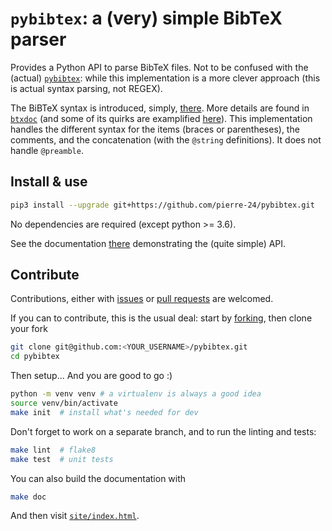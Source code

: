 # `pybibtex`: a (very) simple BibTeX parser

Provides a Python API to parse BibTeX files.
Not to be confused with the (actual) [`pybibtex`](https://github.com/rasbt/pybibtex): while this implementation is a more clever approach (this is actual syntax parsing, not REGEX).

The BiBTeX syntax is introduced, simply, [there](https://www.bibtex.com/g/bibtex-format/).
More details are found in [`btxdoc`](https://www.ctan.org/tex-archive/biblio/bibtex/contrib/doc/) (and some of its quirks are examplified [here](http://artis.imag.fr/~Xavier.Decoret/resources/xdkbibtex/bibtex_summary.html)).
This implementation handles the different syntax for the items (braces or parentheses), the comments, and the concatenation (with the `@string` definitions).
It does not handle `@preamble`.


## Install & use

```bash
pip3 install --upgrade git+https://github.com/pierre-24/pybibtex.git
```

No dependencies are required (except python >= 3.6).

See the documentation [there](https://pierre-24.github.io/pybibtex/) demonstrating the (quite simple) API.

## Contribute

Contributions, either with [issues](https://github.com/pierre-24/pybibtex/issues) or [pull requests](https://github.com/pierre-24/pybibtex/pulls) are welcomed.

If you can to contribute, this is the usual deal: 
start by [forking](https://guides.github.com/activities/forking/), then clone your fork

```bash
git clone git@github.com:<YOUR_USERNAME>/pybibtex.git
cd pybibtex
```

Then setup... And you are good to go :)

```bash
python -m venv venv # a virtualenv is always a good idea
source venv/bin/activate
make init  # install what's needed for dev
```

Don't forget to work on a separate branch, and to run the linting and tests:

```bash
make lint  # flake8
make test  # unit tests
```

You can also build the documentation with

```bash
make doc
```

And then visit [`site/index.html`](site/index.html).